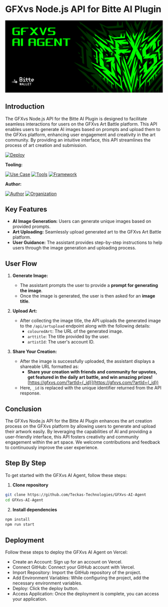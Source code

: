 # GFXvs Node.js API for Bitte AI Plugin

![Licenses](./public/images/gfx.png)

## Introduction

The GFXvs Node.js API for the Bitte AI Plugin is designed to facilitate seamless interactions for users on the GFXvs Art Battle platform. This API enables users to generate AI images based on prompts and upload them to the GFXvs platform, enhancing user engagement and creativity in the art community. By providing an intuitive interface, this API streamlines the process of art creation and submission.

[![Deploy](https://img.shields.io/badge/Deploy-on%20Vercel-blue)](https://vercel.com/new/clone?repository-url=https://github.com/Teckas-Technologies/GFXvs-AI-Agent)

**Tooling:**

[![Use Case](https://img.shields.io/badge/Use%20Case-Make%20ART%20upload%20easier%20in%20GFXvs-green)](#)
[![Tools](https://img.shields.io/badge/Tools-axios-blue)](#)
[![Framework](https://img.shields.io/badge/Framework-Node.js-blue)](#)

**Author:**

[![Author](https://img.shields.io/badge/Follow-Teckas%20Technologies-blue?style=social&logo=linkedin)](https://www.linkedin.com/company/teckas/) [![Organization](https://img.shields.io/badge/Teckas%20Technologies-blue)](https://teckastechnologies.com/)


## Key Features

- **AI Image Generation:** Users can generate unique images based on provided prompts.
- **Art Uploading:** Seamlessly upload generated art to the GFXvs Art Battle platform.
- **User Guidance:** The assistant provides step-by-step instructions to help users through the image generation and uploading process.

## User Flow

1. **Generate Image:**
   - The assistant prompts the user to provide a **prompt for generating the image**.
   - Once the image is generated, the user is then asked for an **image title**.

2. **Upload Art:**
   - After collecting the image title, the API uploads the generated image to the `/api/artupload` endpoint along with the following details:
     - `colouredArt`: The URL of the generated image.
     - `arttitle`: The title provided by the user.
     - `artistId`: The user's account ID.

3. **Share Your Creation:**
   - After the image is successfully uploaded, the assistant displays a shareable URL formatted as:
     - **Share your creation with friends and community for upvotes, get featured in the daily art battle, and win amazing prizes!** [https://gfxvs.com/?artId={_id}](https://gfxvs.com/?artId={_id})
   - Here, `_id` is replaced with the unique identifier returned from the API response.

## Conclusion

The GFXvs Node.js API for the Bitte AI Plugin enhances the art creation process on the GFXvs platform by allowing users to generate and upload their artwork easily. By leveraging the capabilities of AI and providing a user-friendly interface, this API fosters creativity and community engagement within the art space. We welcome contributions and feedback to continuously improve the user experience.

## Step By Step

To get started with the GFXvs AI Agent, follow these steps:

1. **Clone repository**
```bash
git clone https://github.com/Teckas-Technologies/GFXvs-AI-Agent
cd GFXvs-AI-Agent
```
2. **Install dependencies**
```bash
npm install
npm run start
```
 
## Deployment
Follow these steps to deploy the GFXvs AI Agent on Vercel:
- Create an Account: Sign up for an account on Vercel.
- Connect GitHub: Connect your GitHub account with Vercel.
- Import Repository: Import the GitHub repository of the project.
- Add Environment Variables: While configuring the project, add the necessary environment variables.
- Deploy: Click the deploy button.
- Access Application: Once the deployment is complete, you can access your application.
